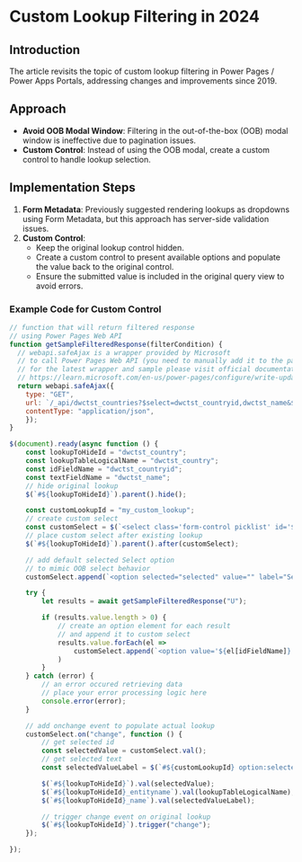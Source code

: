 # Custom Lookup Filtering in 2024

## Introduction
The article revisits the topic of custom lookup filtering in Power Pages / Power Apps Portals, addressing changes and improvements since 2019.

## Approach
- **Avoid OOB Modal Window**: Filtering in the out-of-the-box (OOB) modal window is ineffective due to pagination issues.
- **Custom Control**: Instead of using the OOB modal, create a custom control to handle lookup selection.

## Implementation Steps
1. **Form Metadata**: Previously suggested rendering lookups as dropdowns using Form Metadata, but this approach has server-side validation issues.
2. **Custom Control**: 
   - Keep the original lookup control hidden.
   - Create a custom control to present available options and populate the value back to the original control.
   - Ensure the submitted value is included in the original query view to avoid errors.

### Example Code for Custom Control

```javascript
// function that will return filtered response
// using Power Pages Web API
function getSampleFilteredResponse(filterCondition) {
  // webapi.safeAjax is a wrapper provided by Microsoft
  // to call Power Pages Web API (you need to manually add it to the page)
  // for the latest wrapper and sample please visit official documentation via link below
  // https://learn.microsoft.com/en-us/power-pages/configure/write-update-delete-operations#web-api-ajax-samples
  return webapi.safeAjax({
    type: "GET",
    url: `/_api/dwctst_countries?$select=dwctst_countryid,dwctst_name&$filter=startswith(dwctst_name,'${filterCondition}')`,
    contentType: "application/json",
    });
}

$(document).ready(async function () {
    const lookupToHideId = "dwctst_country";
    const lookupTableLogicalName = "dwctst_country";
    const idFieldName = "dwctst_countryid";
    const textFieldName = "dwctst_name";
    // hide original lookup
    $(`#${lookupToHideId}`).parent().hide();

    const customLookupId = "my_custom_lookup";
    // create custom select
    const customSelect = $(`<select class='form-control picklist' id='${customLookupId}'>`);
    // place custom select after existing lookup
    $(`#${lookupToHideId}`).parent().after(customSelect);

    // add default selected Select option
    // to mimic OOB select behavior
    customSelect.append(`<option selected="selected" value="" label="Select" aria-label="Select">Select</option>`);

    try {
        let results = await getSampleFilteredResponse("U");

        if (results.value.length > 0) {
            // create an option element for each result
            // and append it to custom select
            results.value.forEach(el =>
                customSelect.append(`<option value='${el[idFieldName]}'>${el[textFieldName]}</option>`)
            )
        }
    } catch (error) {
        // an error occured retrieving data
        // place your error processing logic here
        console.error(error);
    }

    // add onchange event to populate actual lookup
    customSelect.on("change", function () {
        // get selected id
        const selectedValue = customSelect.val();
        // get selected text
        const selectedValueLabel = $(`#${customLookupId} option:selected`).text();

        $(`#${lookupToHideId}`).val(selectedValue);
        $(`#${lookupToHideId}_entityname`).val(lookupTableLogicalName);
        $(`#${lookupToHideId}_name`).val(selectedValueLabel);

        // trigger change event on original lookup
        $(`#${lookupToHideId}`).trigger("change");
    });

});

